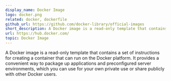 ```yaml
---
display_name: Docker Image
logo: docker.png
related: docker, dockerfile
github_url: https://github.com/docker-library/official-images
short_description: A Docker image is a read-only template that contains a set of instructions for creating a container that can run on the Docker platform.
url: https://hub.docker.com/
topic: Docker Image
---
```

A Docker image is a read-only template that contains a set of instructions for creating a container that can run on the Docker platform. It provides a convenient way to package up applications and preconfigured server environments, which you can use for your own private use or share publicly with other Docker users.
